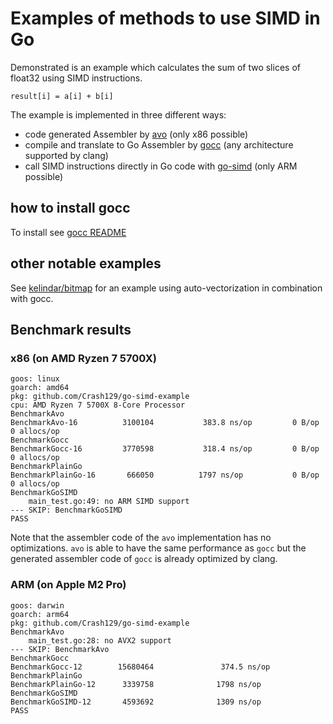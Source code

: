 # Examples of methods to use SIMD in Go

Demonstrated is an example which calculates the sum of two slices of float32 using SIMD instructions.

```plain
result[i] = a[i] + b[i]
```

The example is implemented in three different ways:

* code generated Assembler by [avo](https://github.com/mmcloughlin/avo) (only x86 possible)
* compile and translate to Go Assembler by [gocc](https://github.com/kelindar/gocc) (any architecture supported by clang)
* call SIMD instructions directly in Go code with [go-simd](https://github.com/alivanz/go-simd) (only ARM possible)

## how to install gocc

To install see [gocc README](https://github.com/kelindar/gocc/blob/main/README.md)

## other notable examples

See [kelindar/bitmap](https://github.com/kelindar/bitmap/tree/649a9ff772be765e8cfc9d59cc7daa8723044a01/codegen) for an example using auto-vectorization in combination with gocc.

## Benchmark results

### x86 (on AMD Ryzen 7 5700X)

```text
goos: linux
goarch: amd64
pkg: github.com/Crash129/go-simd-example
cpu: AMD Ryzen 7 5700X 8-Core Processor
BenchmarkAvo
BenchmarkAvo-16        	 3100104	       383.8 ns/op	       0 B/op	       0 allocs/op
BenchmarkGocc
BenchmarkGocc-16       	 3770598	       318.4 ns/op	       0 B/op	       0 allocs/op
BenchmarkPlainGo
BenchmarkPlainGo-16    	  666050	      1797 ns/op	       0 B/op	       0 allocs/op
BenchmarkGoSIMD
    main_test.go:49: no ARM SIMD support
--- SKIP: BenchmarkGoSIMD
PASS
```

Note that the assembler code of the `avo` implementation has no optimizations.
`avo` is able to have the same performance as `gocc` but the generated assembler code of `gocc` is already optimized by clang.

### ARM (on Apple M2 Pro)

```text
goos: darwin
goarch: arm64
pkg: github.com/Crash129/go-simd-example
BenchmarkAvo
    main_test.go:28: no AVX2 support
--- SKIP: BenchmarkAvo
BenchmarkGocc
BenchmarkGocc-12        15680464               374.5 ns/op
BenchmarkPlainGo
BenchmarkPlainGo-12      3339758              1798 ns/op
BenchmarkGoSIMD
BenchmarkGoSIMD-12       4593692              1309 ns/op
PASS
```